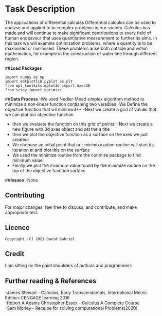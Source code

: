 # **Task Description**
The applications of differential calculas
Differential calculus can be used to analyse and applied to to complex problems in our society. Calculus has made and will continue to make significant contributions to every field of human endeavour that uses quantitative measurement to further its aims. 
In this task we will examine optimisation problems, where a quantity is to be maximised or minimised. These problems arise both outside and within mathematics, for example in the construction of water line through different region.

##**Load Packages**
```
import numpy as np
import matplotlib.pyplot as plt
from mpl_toolkits.mplot3d import Axes3D
from scipy import optimize
```

##**Data Process**
-We used Nedler-Mead simplex algorithm method to minimize a non-linear function contianing two varaibles 
-We Define the objective function that wll minimw3**
-Next we create a grid of values that we can plot our objective function
- then we evaluate the function on this grid of points:
-Next we create  a new figure with 3d axes object and set the a title
- then we plot the objective function as a surface on the axes we just created:
- We chooose an initial point that our minimix=zation routine will start its iteration at and plot this on the surface
- We used the minimize routine from the optimize package to find minimum value.
- Finally we plot the minimum value found by the minimize routine on the top of the objective function surface.

##**Issues**
-None

## **Contributing**
For major changes, feel free to discuss, and contribute, and make appropriate test.

## **Licence**
```
Copyright (C) 2021 David Gabriel
```

## **Credit**
I am sitting on the gaint shoulders of authors and programmers

## **Further reading & References**
-James Stewart - Calculus, Early Transcendantals, International Metric Edition-CENGAGE learning 2016\
-Robert A.Adams Christopher Essex - Calculus A Complete Course\
-Sam Morley - Receipe for solving computational Problems(2020)




